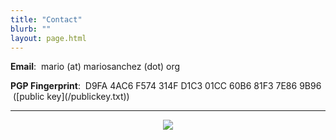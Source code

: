```yaml
---
title: "Contact"
blurb: ""
layout: page.html
---
```


<section id="howToContact">

<p><strong>Email</strong>: &nbsp;mario (at) mariosanchez (dot) org</p>
<p><strong>PGP Fingerprint</strong>: &nbsp;D9FA 4AC6 F574 314F D1C3 01CC 60B6 81F3 7E86 9B96 &nbsp;([public key](/publickey.txt))</p>

<!-- Remove form

<p>You can also use this simple contact form:</p>

<form id="contact-form" action="https://formspree.io/mariosc@gmail.com" method="POST">

    <input type="text" name="firstname" placeholder="First Name" required autofocus><br>
    <p id="warningName"></p>
    <input type="text" id="emailField" name="email" placeholder="you@youremail.com" required><br>
    <p id="warningEmail"></p>
    <textarea name="comment" placeholder="Hi Mario..." ></textarea><br>
    <p id="warningComment"></p>


    <input style="display:none;" type="text" name="_gotcha">
    <input type="hidden" name="_subject" value="Contact from mariosanchez.org">

    <input class="submit" type="submit" value="Send"> 
          
</form>

 -->

<hr />

<center>

<img src="/img/mscwebdev.JPG" class="round"><br />
<a href="http://www.twitter.com/mariobox"><i class="fa fa-twitter fa-lg"></i></a>
<a href="http://www.linkedin.com/in/mariobox/"><i class="fa fa-linkedin-square fa-lg"></i></a>
<a href="http://github.com/mariobox"><i class="fa fa-github fa-lg"></i></a>
<a href="mailto:mario@mariosanchez.org"><i class="fa fa-envelope fa-lg"></i></a>
<a href="tel:305-699-6541"><i class="fa fa-phone-square fa-lg"></i></a>
</center>

</section>

<div id="message"></div>


